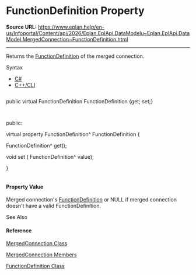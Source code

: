 # FunctionDefinition Property

**Source URL:** https://www.eplan.help/en-us/Infoportal/Content/api/2026/Eplan.EplApi.DataModelu~Eplan.EplApi.DataModel.MergedConnection~FunctionDefinition.html

---

Returns the [FunctionDefinition](Eplan.EplApi.DataModelu~Eplan.EplApi.DataModel.FunctionDefinition.html) of the merged connection.

Syntax

- [C#](#i-syntax-CS)
- [C++/CLI](#i-syntax-CPP2005)

```
```
public virtual FunctionDefinition FunctionDefinition {get; set;}
```
```

```
```
public:
virtual property FunctionDefinition^ FunctionDefinition {
   FunctionDefinition^ get();
   void set (    FunctionDefinition^ value);
}
```
```

#### Property Value

Merged connection's [FunctionDefinition](Eplan.EplApi.DataModelu~Eplan.EplApi.DataModel.FunctionDefinition.html) or NULL if merged connection doesn't have a valid FunctionDefinition.



See Also

#### Reference

[MergedConnection Class](Eplan.EplApi.DataModelu~Eplan.EplApi.DataModel.MergedConnection.html)
  
[MergedConnection Members](Eplan.EplApi.DataModelu~Eplan.EplApi.DataModel.MergedConnection_members.html)
  
[FunctionDefinition Class](Eplan.EplApi.DataModelu~Eplan.EplApi.DataModel.FunctionDefinition.html)
